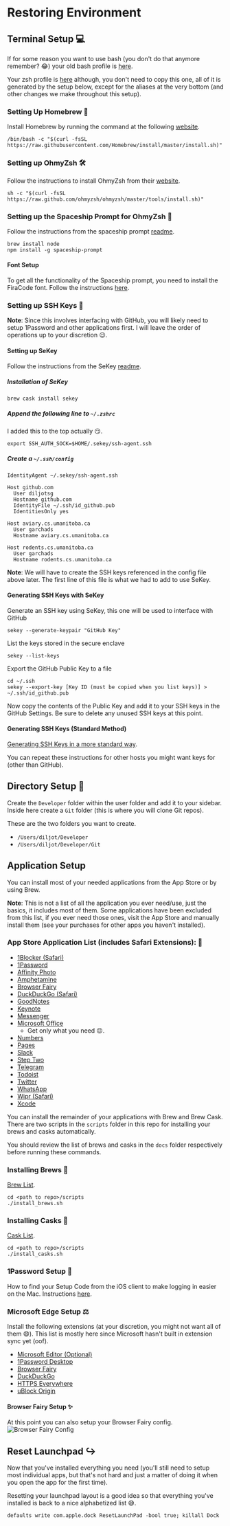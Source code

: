 # Restoring Environment

## Terminal Setup :computer:

If for some reason you want to use bash (you don't do that anymore remember? :joy:) your old bash profile is [here](../data/.bash_profile).

Your zsh profile is [here](../data/.zshrc) although, you don't need to copy this one, all of it is generated by the setup below, except for the aliases at the very bottom (and other changes we make throughout this setup).

### Setting Up Homebrew 🧪

Install Homebrew by running the command at the following [website](https://brew.sh).

```shell
/bin/bash -c "$(curl -fsSL https://raw.githubusercontent.com/Homebrew/install/master/install.sh)"
```

### Setting up OhmyZsh :hammer_and_wrench:

Follow the instructions to install OhmyZsh from their [website](https://ohmyz.sh).

```shell
sh -c "$(curl -fsSL https://raw.github.com/ohmyzsh/ohmyzsh/master/tools/install.sh)"
```

### Setting up the Spaceship Prompt for OhmyZsh :space_invader:

Follow the instructions from the spaceship prompt [readme](https://github.com/denysdovhan/spaceship-prompt).

```shell
brew install node
npm install -g spaceship-prompt
```

#### Font Setup

To get all the functionality of the Spaceship prompt, you need to install the FiraCode font. Follow the instructions [here](https://github.com/tonsky/FiraCode/wiki/Installing).

### Setting up SSH Keys :key:

**Note**: Since this involves interfacing with GitHub, you will likely need to setup 1Password and other applications first. I will leave the order of operations up to your discretion :wink:.

#### Setting up SeKey

Follow the instructions from the SeKey [readme](https://github.com/sekey/sekey).

##### Installation of SeKey

```shell
brew cask install sekey
```

#####  Append the following line to `~/.zshrc`

I added this to the top actually :smirk:.

```shell
export SSH_AUTH_SOCK=$HOME/.sekey/ssh-agent.ssh
```

##### Create a `~/.ssh/config`

```shell
IdentityAgent ~/.sekey/ssh-agent.ssh

Host github.com
  User diljotsg
  Hostname github.com
  IdentityFile ~/.ssh/id_github.pub
  IdentitiesOnly yes

Host aviary.cs.umanitoba.ca
  User garchads
  Hostname aviary.cs.umanitoba.ca

Host rodents.cs.umanitoba.ca
  User garchads
  Hostname rodents.cs.umanitoba.ca
```

**Note**: We will have to create the SSH keys referenced in the config file above later. The first line of this file is what we had to add to use SeKey.

#### Generating SSH Keys with SeKey

Generate an SSH key using SeKey, this one will be used to interface with GitHub

```shell
sekey --generate-keypair "GitHub Key"
```

List the keys stored in the secure enclave

```shell
sekey --list-keys
```

Export the GitHub Public Key to a file

```shell
cd ~/.ssh
sekey --export-key [Key ID (must be copied when you list keys)] > ~/.ssh/id_github.pub
```

Now copy the contents of the Public Key and add it to your SSH keys in the GitHub Settings. Be sure to delete any unused SSH keys at this point.

#### Generating SSH Keys (Standard Method)

[Generating SSH Keys in a more standard way](https://docs.gitlab.com/ee/ssh/README.html#generating-a-new-ssh-key-pair).

You can repeat these instructions for other hosts you might want keys for (other than GitHub).

## Directory Setup :file_folder:

Create the `Developer` folder within the user folder and add it to your sidebar. Inside here create a `Git` folder (this is where you will clone Git repos).

These are the two folders you want to create.

- `/Users/diljot/Developer`
- `/Users/diljot/Developer/Git`

## Application Setup

You can install most of your needed applications from the App Store or by using Brew.

**Note**: This is not a list of all the application you ever need/use, just the basics, it includes most of them. Some applications have been excluded from this list, if you ever need those ones, visit the App Store and manually install them (see your purchases for other apps you haven't installed).

### App Store Application List (includes Safari Extensions): :apple:

- [1Blocker (Safari)](https://apps.apple.com/ca/app/1blocker-for-safari/id1107421413?mt=12)
- [1Password](https://apps.apple.com/ca/app/1password-7-password-manager/id1333542190?mt=12)
- [Affinity Photo](https://apps.apple.com/ca/app/affinity-photo/id824183456?mt=12)
- [Amphetamine](https://apps.apple.com/ca/app/amphetamine/id937984704?mt=12)
- [Browser Fairy](https://apps.apple.com/ca/app/browser-fairy/id483014855?mt=12)
- [DuckDuckGo (Safari)](https://apps.apple.com/ca/app/duckduckgo-privacy-essentials/id1482920575?mt=12)
- [GoodNotes](https://apps.apple.com/ca/app/goodnotes-5-notes-pdf/id1480793815?mt=12)
- [Keynote](https://apps.apple.com/ca/app/keynote/id409183694?mt=12)
- [Messenger](https://apps.apple.com/ca/app/messenger/id1480068668?mt=12)
- [Microsoft Office](https://apps.apple.com/ca/app-bundle/microsoft-office-365/id1450038993?mt=12)
  - Get only what you need :wink:.
- [Numbers](https://apps.apple.com/ca/app/numbers/id409203825?mt=12)
- [Pages](https://apps.apple.com/ca/app/pages/id409201541?mt=12)
- [Slack](https://apps.apple.com/ca/app/slack/id803453959?mt=12)
- [Step Two](https://apps.apple.com/ca/app/step-two/id1448916662?mt=12)
- [Telegram](https://apps.apple.com/ca/app/telegram/id747648890?mt=12)
- [Todoist](https://apps.apple.com/ca/app/todoist-to-do-list-tasks/id585829637?mt=12)
- [Twitter](https://apps.apple.com/ca/app/twitter/id1482454543?mt=12)
- [WhatsApp](https://apps.apple.com/ca/app/whatsapp-desktop/id1147396723?mt=12)
- [Wipr (Safari)](https://apps.apple.com/ca/app/wipr/id1320666476?mt=12)
- [Xcode](https://apps.apple.com/ca/app/xcode/id497799835?mt=12)

You can install the remainder of your applications with Brew and Brew Cask. There are two scripts in the `scripts` folder in this repo for installing your brews and casks automatically.

You should review the list of brews and casks in the `docs` folder respectively before running these commands.

### Installing Brews :beer:

[Brew List](../data/brew_list.txt).

```shell
cd <path to repo>/scripts
./install_brews.sh
```

### Installing Casks :beers:

[Cask List](../data/cask_list.txt).

```shell
cd <path to repo>/scripts
./install_casks.sh
```

### 1Password Setup :closed_lock_with_key:

How to find your Setup Code from the iOS client to make logging in easier on the Mac. Instructions [here](https://support.1password.com/secret-key/#ios).

### Microsoft Edge Setup :balance_scale:

Install the following extensions (at your discretion, you might not want all of them :smile:). This list is mostly here since Microsoft hasn't built in extension sync yet (oof).

- [Microsoft Editor (Optional)](https://microsoftedge.microsoft.com/addons/detail/hokifickgkhplphjiodbggjmoafhignh)
- [1Password Desktop](https://chrome.google.com/webstore/detail/1password-extension-deskt/aomjjhallfgjeglblehebfpbcfeobpgk)
- [Browser Fairy](https://chrome.google.com/webstore/detail/browser-fairy/ihfblkkmkmcgejfkgmkiipplonimjnec)
- [DuckDuckGo](https://chrome.google.com/webstore/detail/duckduckgo-privacy-essent/bkdgflcldnnnapblkhphbgpggdiikppg)
- [HTTPS Everywhere](https://chrome.google.com/webstore/detail/https-everywhere/gcbommkclmclpchllfjekcdonpmejbdp)
- [uBlock Origin](https://chrome.google.com/webstore/detail/ublock-origin/cjpalhdlnbpafiamejdnhcphjbkeiagm)

#### Browser Fairy Setup :sparkles:

At this point you can also setup your Browser Fairy config. ![Browser Fairy Config](../data/browser_fairy_config.png)

## Reset Launchpad :arrow_right_hook:

Now that you've installed everything you need (you'll still need to setup most individual apps, but that's not hard and just a matter of doing it when you open the app for the first time).

Resetting your launchpad layout is a good idea so that everything you've installed is back to a nice alphabetized list :sweat_smile:.

```shell
defaults write com.apple.dock ResetLaunchPad -bool true; killall Dock
```

